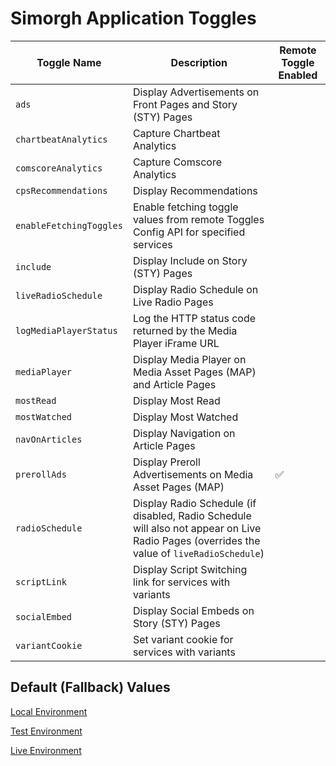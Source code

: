 # Simorgh Application Toggles 

| Toggle Name             | Description | Remote Toggle Enabled | 
| ----------------------- | ----------- | --------------------- |
| `ads`                   | Display Advertisements on Front Pages and Story (STY) Pages |  | 
| `chartbeatAnalytics`    | Capture Chartbeat Analytics | |
| `comscoreAnalytics`     | Capture Comscore Analytics | |
| `cpsRecommendations`    | Display Recommendations |  |
| `enableFetchingToggles` | Enable fetching toggle values from remote Toggles Config API for specified services |
| `include`               | Display Include on Story (STY) Pages |  |
| `liveRadioSchedule`     | Display Radio Schedule on Live Radio Pages | |
| `logMediaPlayerStatus`  | Log the HTTP status code returned by the Media Player iFrame URL | |
| `mediaPlayer`           | Display Media Player on Media Asset Pages (MAP) and Article Pages | |
| `mostRead`              | Display Most Read | |
| `mostWatched`           | Display Most Watched | |
| `navOnArticles`         | Display Navigation on Article Pages | |
| `prerollAds`            | Display Preroll Advertisements on Media Asset Pages (MAP) | ✅ |
| `radioSchedule`         | Display Radio Schedule (if disabled, Radio Schedule will also not appear on Live Radio Pages (overrides the value of `liveRadioSchedule`) |  |
| `scriptLink`            | Display Script Switching link for services with variants | |
| `socialEmbed`           | Display Social Embeds on Story (STY) Pages |  |
| `variantCookie`         | Set variant cookie for services with variants | |

## Default (Fallback) Values
[Local Environment](localConfig.js)

[Test Environment](testConfig.js)

[Live Environment](liveConfig.js)
